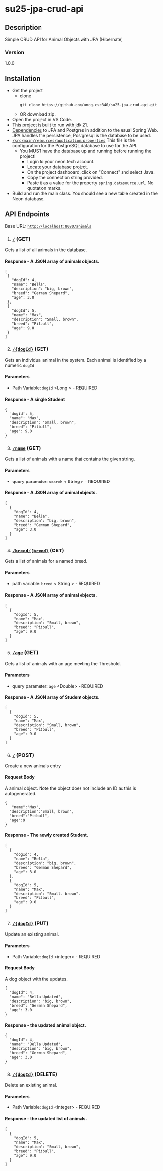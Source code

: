 # su25-jpa-crud-api
## Description
Simple CRUD API for Animal Objects with JPA (Hibernate)

### Version
1.0.0

## Installation
- Get the project
    - clone
        ```
      git clone https://github.com/uncg-csc340/su25-jpa-crud-api.git
        ```
    - OR download zip.
- Open the project in VS Code.
- This project is built to run with jdk 21.
- [Dependencies](https://github.com/uncg-csc340/su25-jpa-crud-api/blob/3149ec363e4aae4baebe6f755df7d4c2d79c9d2c/pom.xml#L32) to JPA and Postgres in addition to the usual Spring Web. JPA handles the persistence, Postgresql is the database to be used.
- [`/src/main/resources/application.properties`](https://github.com/uncg-csc340/su25-jpa-crud-api/blob/main/src/main/resources/application.properties) This file  is the configuration for the PostgreSQL database to use for the API.
  - You MUST have the database up and running before running the project!
    - Login to your neon.tech account.
    - Locate your database project.
    - On the project dashboard, click on "Connect" and select Java.
    - Copy the connection string provided.
    - Paste it as a value for the property `spring.datasource.url`. No quotation marks.
- Build and run the main class. You should see a new table created in the Neon database.

## API Endpoints
Base URL: [`http://localhost:8080/animals`](http://localhost:8080/animals)


1. ### [`/`](http://localhost:8080/animals) (GET)
Gets a list of all animals in the database.

#### Response - A JSON array of animals objects.

 ```
[
  {
    "dogId": 4,
    "name": "Bella",
    "description": "big, brown",
    "breed": "German Shepard",
    "age": 3.0
  },
  {
    "dogId": 5,
    "name": "Max",
    "description": "Small, brown",
    "breed": "Pitbull",
    "age": 9.0
  }
]
```

2. ### [`/{dogId}`](http://localhost:8080/animals/5) (GET)
Gets an individual animal in the system. Each animal is identified by a numeric `dogId`

#### Parameters
- Path Variable: `dogId` &lt;Long &gt; - REQUIRED

#### Response - A single Student

```
{
  "dogId": 5,
  "name": "Max",
  "description": "Small, brown",
  "breed": "Pitbull",
  "age": 9.0
}
```

3. ### [`/name`](http://localhost:8080/animals/name?key=Bella) (GET)
Gets a list of animals with a name that contains the given string.

#### Parameters
- query parameter: `search` &lt; String &gt; - REQUIRED

#### Response - A JSON array of animal objects.

```
[
  {
    "dogId": 4,
    "name": "Bella",
    "description": "big, brown",
    "breed": "German Shepard",
    "age": 3.0
  }
]
```

4. ### [`/breed/{breed}`](http://localhost:8080/animals/breed/Pitbull) (GET)
Gets a list of animals for a named breed.

#### Parameters
- path variable: `breed` &lt; String &gt; - REQUIRED

#### Response - A JSON array of animal objects.

```
[
  {
    "dogId": 5,
    "name": "Max",
    "description": "Small, brown",
    "breed": "Pitbull",
    "age": 9.0
  }
]
```
5. ### [`/age`](http://localhost:8080/animals/age?age=4) (GET)
Gets a list of animals with an age meeting the Threshold.

#### Parameters
- query parameter: `age` &lt;Double&gt; - REQUIRED

#### Response - A JSON array of Student objects.

```
[
  {
    "dogId": 5,
    "name": "Max",
    "description": "Small, brown",
    "breed": "Pitbull",
    "age": 9.0
  }
]
```
6. ### [`/`](http://localhost:8080/animals) (POST)
Create  a new animals entry

#### Request Body
A animal object. Note the object does not include an ID as this is autogenerated.
```
{
   "name":"Max",
  "description":"Small, brown",
  "breed":"Pitbull",
  "age":9
}
```
#### Response - The newly created Student.

```
[
  {
    "dogId": 4,
    "name": "Bella",
    "description": "big, brown",
    "breed": "German Shepard",
    "age": 3.0
  },
  {
    "dogId": 5,
    "name": "Max",
    "description": "Small, brown",
    "breed": "Pitbull",
    "age": 9.0
  }
]
```

7. ### [`/{dogId}`](http://localhost:8080/animals/4) (PUT)
Update an existing animal.

#### Parameters
- Path Variable: `dogId` &lt;integer&gt; - REQUIRED

#### Request Body
A dog object with the updates.
```
{
  "dogId": 4,
  "name": "Bella Updated",
  "description": "big, brown",
  "breed": "German Shepard",
  "age": 3.0
}
```
#### Response - the updated animal object.
```
{
  "dogId": 4,
  "name": "Bella Updated",
  "description": "big, brown",
  "breed": "German Shepard",
  "age": 3.0
}
```

8. ### [`/{dogId}`](http://localhost:8080/animals/4) (DELETE)
Delete an existing animal.

#### Parameters
- Path Variable: `dogId` &lt;integer&gt; - REQUIRED

#### Response - the updated list of animals.
```
[
  {
    "dogId": 5,
    "name": "Max",
    "description": "Small, brown",
    "breed": "Pitbull",
    "age": 9.0
  }
]
```
